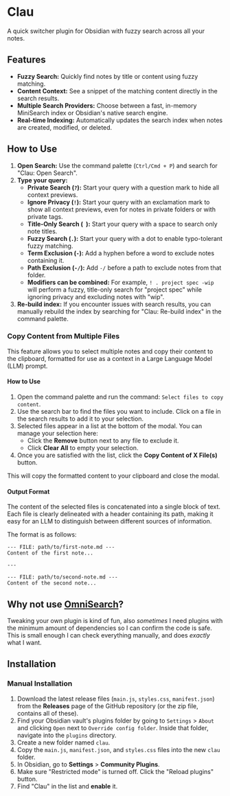 # Clau

A quick switcher plugin for Obsidian with fuzzy search across all your notes.

## Features

- **Fuzzy Search:** Quickly find notes by title or content using fuzzy matching.
- **Content Context:** See a snippet of the matching content directly in the search results.
- **Multiple Search Providers:** Choose between a fast, in-memory MiniSearch index or Obsidian's native search engine.
- **Real-time Indexing:** Automatically updates the search index when notes are created, modified, or deleted.

## How to Use

1.  **Open Search:** Use the command palette (`Ctrl/Cmd + P`) and search for "Clau: Open Search".
2.  **Type your query:**
    *   **Private Search (`?`):** Start your query with a question mark to hide all context previews.
    *   **Ignore Privacy (`!`):** Start your query with an exclamation mark to show all context previews, even for notes in private folders or with private tags.
    *   **Title-Only Search (` `):** Start your query with a space to search only note titles.
    *   **Fuzzy Search (`.`):** Start your query with a dot to enable typo-tolerant fuzzy matching.
    *   **Term Exclusion (`-`):** Add a hyphen before a word to exclude notes containing it.
    *   **Path Exclusion (`-/`):** Add `-/` before a path to exclude notes from that folder.
    *   **Modifiers can be combined:** For example, `! . project spec -wip` will perform a fuzzy, title-only search for "project spec" while ignoring privacy and excluding notes with "wip".
3.  **Re-build index:** If you encounter issues with search results, you can manually rebuild the index by searching for "Clau: Re-build index" in the command palette.

### Copy Content from Multiple Files

This feature allows you to select multiple notes and copy their content to the clipboard, formatted for use as a context in a Large Language Model (LLM) prompt.

#### How to Use

1.  Open the command palette and run the command: `Select files to copy content`.
2.  Use the search bar to find the files you want to include. Click on a file in the search results to add it to your selection.
3.  Selected files appear in a list at the bottom of the modal. You can manage your selection here:
    * Click the **Remove** button next to any file to exclude it.
    * Click **Clear All** to empty your selection.
4.  Once you are satisfied with the list, click the **Copy Content of X File(s)** button.

This will copy the formatted content to your clipboard and close the modal.

#### Output Format

The content of the selected files is concatenated into a single block of text. Each file is clearly delineated with a header containing its path, making it easy for an LLM to distinguish between different sources of information.

The format is as follows:

```
--- FILE: path/to/first-note.md ---
Content of the first note...

---

--- FILE: path/to/second-note.md ---
Content of the second note...
```

## Why not use [OmniSearch](https://github.com/scambier/obsidian-omnisearch)?

Tweaking your own plugin is kind of fun, also _sometimes_ I need plugins with the minimum amount of dependencies so I can confirm the code is safe. This is small enough I can check everything manually, and does _exactly_ what I want.

## Installation

### Manual Installation

1.  Download the latest release files (`main.js`, `styles.css`, `manifest.json`) from the **Releases** page of the GitHub repository (or the zip file, contains all of these).
2.  Find your Obsidian vault's plugins folder by going to `Settings` > `About` and clicking `Open` next to `Override config folder`. Inside that folder, navigate into the `plugins` directory.
3.  Create a new folder named `clau`.
4.  Copy the `main.js`, `manifest.json`, and `styles.css` files into the new `clau` folder.
5.  In Obsidian, go to **Settings** > **Community Plugins**.
6.  Make sure "Restricted mode" is turned off. Click the "Reload plugins" button.
7.  Find "Clau" in the list and **enable** it.
